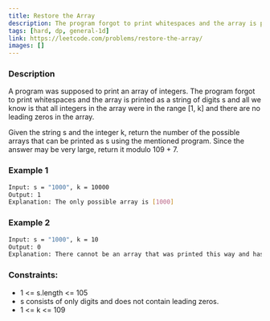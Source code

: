 ```yaml
---
title: Restore the Array
description: The program forgot to print whitespaces and the array is printed as a string of digits s and all we know is that all integers in the array were in the range [1, k] and there are no leading zeros in the array
tags: [hard, dp, general-1d]
link: https://leetcode.com/problems/restore-the-array/
images: []
---
```


### Description

A program was supposed to print an array of integers. The program forgot to print whitespaces and the array is printed as a string of digits s and all we know is that all integers in the array were in the range [1, k] and there are no leading zeros in the array.

Given the string s and the integer k, return the number of the possible arrays that can be printed as s using the mentioned program. Since the answer may be very large, return it modulo 109 + 7.

### Example 1

```bash
Input: s = "1000", k = 10000
Output: 1
Explanation: The only possible array is [1000]
```

### Example 2

```bash
Input: s = "1000", k = 10
Output: 0
Explanation: There cannot be an array that was printed this way and has all integer >= 1 and <= 10.
```

### Constraints:

- 1 <= s.length <= 105
- s consists of only digits and does not contain leading zeros.
- 1 <= k <= 109